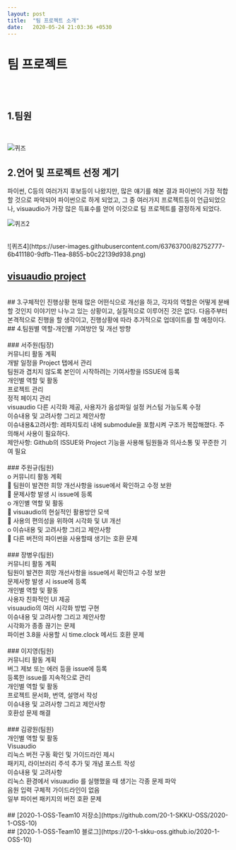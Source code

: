 ```yaml
---
layout: post
title:  "팀 프로젝트 소개"
date:   2020-05-24 21:03:36 +0530
---
```

# 팀 프로젝트
<br><br>
## 1.팀원
<br>

![퀴즈](https://user-images.githubusercontent.com/63763700/82752418-dccb9080-9df8-11ea-8ac6-859eba81032b.png)

## 2.언어 및 프로젝트 선정 계기
파이썬, C등의 여러가지 후보등이 나왔지만, 많은 얘기를 해본 결과 파이썬이 가장 적합할 것으로 파악되어 파이썬으로 하게 되었고, 그 중 여러가지 프로젝트등이 언급되었으나, visuaudio가 가장 많은 득표수를 얻어 이것으로 팀 프로젝트를 결정하게 되었다.


![퀴즈2](https://user-images.githubusercontent.com/63763700/82752660-82cbca80-9dfa-11ea-91d4-cc3d2fa16419.png)

<br>
![퀴즈4](https://user-images.githubusercontent.com/63763700/82752777-6b411180-9dfb-11ea-8855-b0c22139d938.png)
<br>

## [visuaudio project](https://20-1-skku-oss.github.io/2020-1-OSS-10/2020/05/19/about-project.html)
<br>
## 3.구체적인 진행상황
현재 많은 어떤식으로 개선을 하고, 각자의 역할은 어떻게 분배할 것인지 이야기만 나누고 있는 상황이고, 실질적으로 이루어진 것은 없다. 다음주부터 본격적으로 진행을 할 생각이고, 진행상황에 따라 추가적으로 업데이트를 할 예정이다.
<br>
## 4.팀원별 역할-개인별 기여방안 및 개선 방향<br>
<br>
### 서주원(팀장)<br>
커뮤니티 활동 계획<br>
개발 일정을 Project 탭에서 관리<br>
팀원과 겹치지 않도록 본인이 시작하려는 기여사항을 ISSUE에 등록<br>
개인별 역할 및 활동<br>
프로젝트 관리<br>
정적 페이지 관리<br>
visuaudio 다른 시각화 제공, 사용자가 음성파일 설정 커스텀 가능도록 수정<br>
이슈내용 및 고려사항 그리고 제안사항<br>
이슈내용&고려사항: 레파지토리 내에 submodule을 포함시켜 구조가 복잡해졌다. 주의해서 사용이 필요하다.<br>
제안사항: Github의 ISSUE와 Project 기능을 사용해 팀원들과 의사소통 및 꾸준한 기여 필요<br>
<br>
### 주원규(팀원)<br>
o	커뮤니티 활동 계획<br>
	팀원이 발견한 희망 개선사항을 issue에서 확인하고 수정 보완<br>
	문제사항 발생 시 issue에 등록<br>
o	개인별 역할 및 활동<br>
	 visuaudio의 현실적인 활용방안 모색 <br>
	 사용의 편의성을 위하여 시각화 및 UI 개선<br>
o	이슈내용 및 고려사항 그리고 제안사항<br>
 다른 버전의 파이썬을 사용할때 생기는 호환 문제<br><br>
### 장병우(팀원)<br>
커뮤니티 활동 계획<br>
팀원이 발견한 희망 개선사항을 issue에서 확인하고 수정 보완<br>
문제사항 발생 시 issue에 등록<br>
개인별 역할 및 활동<br>
사용자 친화적인 UI 제공<br>
visuaudio의 여러 시각화 방법 구현<br>
이슈내용 및 고려사항 그리고 제안사항<br>
시각화가 종종 끊기는 문제<br>
파이썬 3.8을 사용할 시 time.clock 메서드 호환 문제<br>
<br>
### 이지영(팀원)<br>
커뮤니티 활동 계획<br>
버그 제보 또는 에러 등을 issue에 등록<br>
등록한 issue를 지속적으로 관리<br>
개인별 역할 및 활동<br>
프로젝트 문서화, 번역, 설명서 작성<br>
이슈내용 및 고려사항 그리고 제안사항<br>
호환성 문제 해결<br>
<br>
### 김광원(팀원)<br>
개인별 역할 및 활동<br>
Visuaudio<br>
리눅스 버전 구동 확인 및 가이드라인 제시<br>
패키지, 라이브러리 주석 추가 및 개념 포스트 작성<br>
이슈내용 및 고려사항<br>
리눅스 환경에서 visuaudio 를 실행했을 때 생기는 각종 문제 파악<br>
음원 입력 구체적 가이드라인이 없음<br>
일부 파이썬 패키지의 버전 호환 문제<br>

<br>
## [2020-1-OSS-Team10 저장소](https://github.com/20-1-SKKU-OSS/2020-1-OSS-10)
<br>
## [2020-1-OSS-Team10 블로그](https://20-1-skku-oss.github.io/2020-1-OSS-10)
